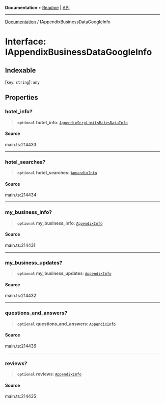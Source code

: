 **Documentation** • [Readme](../README.md) \| [API](../globals.md)

***

[Documentation](../README.md) / IAppendixBusinessDataGoogleInfo

# Interface: IAppendixBusinessDataGoogleInfo

## Indexable

 \[`key`: `string`\]: `any`

## Properties

### hotel\_info?

> **`optional`** **hotel\_info**: [`AppendixSerpLimitsRatesDataInfo`](../classes/AppendixSerpLimitsRatesDataInfo.md)

#### Source

main.ts:214433

***

### hotel\_searches?

> **`optional`** **hotel\_searches**: [`AppendixInfo`](../classes/AppendixInfo.md)

#### Source

main.ts:214434

***

### my\_business\_info?

> **`optional`** **my\_business\_info**: [`AppendixInfo`](../classes/AppendixInfo.md)

#### Source

main.ts:214431

***

### my\_business\_updates?

> **`optional`** **my\_business\_updates**: [`AppendixInfo`](../classes/AppendixInfo.md)

#### Source

main.ts:214432

***

### questions\_and\_answers?

> **`optional`** **questions\_and\_answers**: [`AppendixInfo`](../classes/AppendixInfo.md)

#### Source

main.ts:214436

***

### reviews?

> **`optional`** **reviews**: [`AppendixInfo`](../classes/AppendixInfo.md)

#### Source

main.ts:214435
